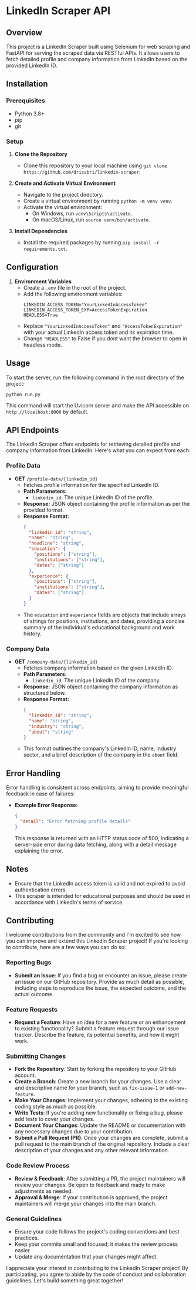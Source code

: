 # LinkedIn Scraper API

## Overview

This project is a LinkedIn Scraper built using Selenium for web scraping and FastAPI for serving the scraped data via RESTful APIs. It allows users to fetch detailed profile and company information from LinkedIn based on the provided LinkedIn ID.

## Installation

### Prerequisites

- Python 3.8+
- pip
- git

### Setup

1. **Clone the Repository**
   - Clone this repository to your local machine using `git clone https://github.com/drissbri/linkedin-scraper`.

2. **Create and Activate Virtual Environment**
   - Navigate to the project directory.
   - Create a virtual environment by running `python -m venv venv`.
   - Activate the virtual environment:
     - On Windows, run `venv\Scripts\activate`.
     - On macOS/Linux, run `source venv/bin/activate`.

3. **Install Dependencies**
   - Install the required packages by running `pip install -r requirements.txt`.

## Configuration

1. **Environment Variables**
   - Create a `.env` file in the root of the project.
   - Add the following environment variables:
     ```
     LINKEDIN_ACCESS_TOKEN="YourLinkedInAccessToken"
     LINKEDIN_ACCESS_TOKEN_EXP=AccessTokenExpiration
     HEADLESS=True
     ```
   - Replace `"YourLinkedInAccessToken"` and `"AccessTokenExpiration"` with your actual LinkedIn access token and its expiration time.
   - Change  `"HEADLESS"` to False if you dont want the browser to open in headless mode.

## Usage

To start the server, run the following command in the root directory of the project:

```shell
python run.py
```

This command will start the Uvicorn server and make the API accessible on `http://localhost:8000` by default.

## API Endpoints

The LinkedIn Scraper offers endpoints for retrieving detailed profile and company information from LinkedIn. Here's what you can expect from each:

### Profile Data

- **GET** `/profile-data/{linkedin_id}`
  - Fetches profile information for the specified LinkedIn ID.
  - **Path Parameters:**
    - `linkedin_id`: The unique LinkedIn ID of the profile.
  - **Response:** JSON object containing the profile information as per the provided format.
  - **Response Format:**
    ```json
    {
      "linkedin_id": "string",
      "name": "string",
      "headline": "string",
      "education": {
        "positions": ["string"],
        "institutions": ["string"],
        "dates": ["string"]
      },
      "experience": {
        "positions": ["string"],
        "institutions": ["string"],
        "dates": ["string"]
      }
    }
    ```
  - The `education` and `experience` fields are objects that include arrays of strings for positions, institutions, and dates, providing a concise summary of the individual's educational background and work history.

### Company Data

- **GET** `/company-data/{linkedin_id}`
  - Fetches company information based on the given LinkedIn ID.
  - **Path Parameters:**
    - `linkedin_id`: The unique LinkedIn ID of the company.
  - **Response:** JSON object containing the company information as structured below.
  - **Response Format:**
    ```json
    {
      "linkedin_id": "string",
      "name": "string",
      "industry": "string",
      "about": "string"
    }
    ```
  - This format outlines the company's LinkedIn ID, name, industry sector, and a brief description of the company in the `about` field.

## Error Handling

Error handling is consistent across endpoints, aiming to provide meaningful feedback in case of failures:

- **Example Error Response:**

  ```json
  {
    "detail": "Error fetching profile details"
  }
  ```
  This response is returned with an HTTP status code of 500, indicating a server-side error during data fetching, along with a detail message explaining the error.

## Notes

- Ensure that the LinkedIn access token is valid and not expired to avoid authentication errors.
- This scraper is intended for educational purposes and should be used in accordance with LinkedIn's terms of service.

## Contributing

I welcome contributions from the community and I'm excited to see how you can improve and extend this LinkedIn Scraper project! If you're looking to contribute, here are a few ways you can do so:

### Reporting Bugs

- **Submit an Issue**: If you find a bug or encounter an issue, please create an issue on our GitHub repository. Provide as much detail as possible, including steps to reproduce the issue, the expected outcome, and the actual outcome.

### Feature Requests

- **Request a Feature**: Have an idea for a new feature or an enhancement to existing functionality? Submit a feature request through our issue tracker. Describe the feature, its potential benefits, and how it might work.

### Submitting Changes

- **Fork the Repository**: Start by forking the repository to your GitHub account.
- **Create a Branch**: Create a new branch for your changes. Use a clear and descriptive name for your branch, such as `fix-issue-1` or `add-new-feature`.
- **Make Your Changes**: Implement your changes, adhering to the existing coding style as much as possible.
- **Write Tests**: If you're adding new functionality or fixing a bug, please add tests to cover your changes.
- **Document Your Changes**: Update the README or documentation with any necessary changes due to your contribution.
- **Submit a Pull Request (PR)**: Once your changes are complete, submit a pull request to the main branch of the original repository. Include a clear description of your changes and any other relevant information.

### Code Review Process

- **Review & Feedback**: After submitting a PR, the project maintainers will review your changes. Be open to feedback and ready to make adjustments as needed.
- **Approval & Merge**: If your contribution is approved, the project maintainers will merge your changes into the main branch.

### General Guidelines

- Ensure your code follows the project's coding conventions and best practices.
- Keep your commits small and focused; it makes the review process easier.
- Update any documentation that your changes might affect.

I appreciate your interest in contributing to the LinkedIn Scraper project! By participating, you agree to abide by the code of conduct and collaboration guidelines. Let's build something great together!
